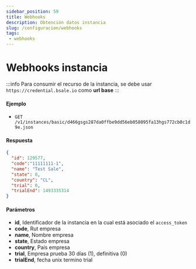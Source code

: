 ```yaml
---
sidebar_position: 59
title: Webhooks 
description: Obtención datos instancia
slug: /configuracion/webhooks
tags: 
 - webhooks
---
```


# Webhooks instancia

:::info
Para consumir el recurso de la instancia, se debe usar `https://credential.bsale.io` como **url base**
:::

#### Ejemplo
- `GET /v1/instances/basic/d466gsgs287da0ffbe9dd56eb058095fa13hgs772cb0c1d9e.json` 

#### Respuesta

```json
{
  "id": 129577,
  "code":"11111111-1",
  "name": "Test Sale",
  "state": 0,
  "country": "CL",
  "trial": 0,
  "trialEnd": 1493335314
}
```

#### Parámetros
- **id**, Identificador de la instancia en la cual está asociado el `access_token`
- **code**, Rut empresa
- **name**, Nombre empresa
- **state**, Estado empresa
- **country**, País empresa
- **trial**, Empresa prueba 30 días (1), definitiva (0)
- **trialEnd**, fecha unix termino trial





